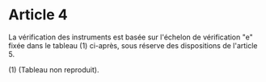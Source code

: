 # Article 4

La vérification des instruments est basée sur l'échelon de vérification "e" fixée dans le tableau (1) ci-après, sous réserve des dispositions de l'article 5.

(1) (Tableau non reproduit).
